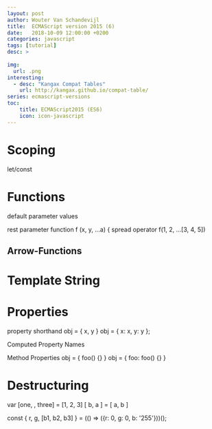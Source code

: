 ```yaml
---
layout: post
author: Wouter Van Schandevijl
title:  ECMAScript version 2015 (6)
date:   2018-10-09 12:00:00 +0200
categories: javascript
tags: [tutorial]
desc: >
  
img: 
  url: .png
interesting:
  - desc: "Kangax Compat Tables"
    url: http://kangax.github.io/compat-table/
series: ecmascript-versions
toc:
    title: ECMAScript2015 (ES6)
    icon: icon-javascript
---
```



<!--more-->

# Scoping
let/const



# Functions
default parameter values

rest parameter
function f (x, y, ...a) {
spread operator
f(1, 2, ...[3, 4, 5])

## Arrow-Functions



# Template String


# Properties

property shorthand
obj = { x, y }
obj = { x: x, y: y };

Computed Property Names

Method Properties
obj = { foo() {} }
obj = { foo: foo() {} }


# Destructuring

var [one, , three] = [1, 2, 3]
[ b, a ] = [ a, b ]

const { r, g, [b1, b2, b3] } = (() => ({r: 0, g: 0, b: '255'}))();

